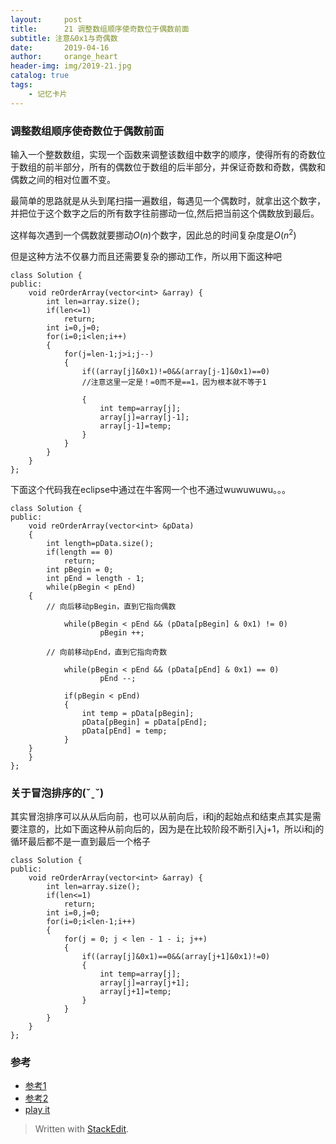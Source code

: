 ```yaml
---
layout:     post
title:      21 调整数组顺序使奇数位于偶数前面
subtitle: 注意&0x1与奇偶数
date:       2019-04-16
author:     orange_heart
header-img: img/2019-21.jpg
catalog: true
tags:
    - 记忆卡片
---
```


### 调整数组顺序使奇数位于偶数前面

输入一个整数数组，实现一个函数来调整该数组中数字的顺序，使得所有的奇数位于数组的前半部分，所有的偶数位于数组的后半部分，并保证奇数和奇数，偶数和偶数之间的相对位置不变。

最简单的思路就是从头到尾扫描一遍数组，每遇见一个偶数时，就拿出这个数字，并把位于这个数字之后的所有数字往前挪动一位,然后把当前这个偶数放到最后。

这样每次遇到一个偶数就要挪动$O(n)$个数字，因此总的时间复杂度是$O(n^2)$

但是这种方法不仅暴力而且还需要复杂的挪动工作，所以用下面这种吧

```objc
class Solution {
public:
    void reOrderArray(vector<int> &array) {
        int len=array.size();
        if(len<=1)
            return;
        int i=0,j=0;
        for(i=0;i<len;i++)
        {
            for(j=len-1;j>i;j--)
            {
                if((array[j]&0x1)!=0&&(array[j-1]&0x1)==0)  
                //注意这里一定是！=0而不是==1，因为根本就不等于1
                
                {
                    int temp=array[j];
                    array[j]=array[j-1];
                    array[j-1]=temp;
                }
            }
        }
    }
};
```
下面这个代码我在eclipse中通过在牛客网一个也不通过wuwuwuwu。。。
```objc
class Solution {
public:
    void reOrderArray(vector<int> &pData)
    {
        int length=pData.size();
        if(length == 0)
            return;
        int pBegin = 0;
        int pEnd = length - 1;
        while(pBegin < pEnd)
    {  
        // 向后移动pBegin，直到它指向偶数  
        
            while(pBegin < pEnd && (pData[pBegin] & 0x1) != 0)
                    pBegin ++;
  
        // 向前移动pEnd，直到它指向奇数
        
            while(pBegin < pEnd && (pData[pEnd] & 0x1) == 0)
                    pEnd --;

            if(pBegin < pEnd)
            {
                int temp = pData[pBegin];
                pData[pBegin] = pData[pEnd];
                pData[pEnd] = temp;
            }
    }
    }
};
```
### 关于冒泡排序的(ˇˍˇ) 

其实冒泡排序可以从从后向前，也可以从前向后，i和j的起始点和结束点其实是需要注意的，比如下面这种从前向后的，因为是在比较阶段不断引入j+1，所以i和j的循环最后都不是一直到最后一个格子

```objc
class Solution {
public:
    void reOrderArray(vector<int> &array) {
        int len=array.size();
        if(len<=1)
            return;
        int i=0,j=0;
        for(i=0;i<len-1;i++)
        {
            for(j = 0; j < len - 1 - i; j++)
            {
                if((array[j]&0x1)==0&&(array[j+1]&0x1)!=0)
                {
                    int temp=array[j];
                    array[j]=array[j+1];
                    array[j+1]=temp;
                }
            }
        }
    }
};
```
### 参考

- [参考1](https://github.com/zhedahht/CodingInterviewChinese2)
- [参考2](https://github.com/gatieme/CodingInterviews)
- [play it](https://www.nowcoder.com/practice/beb5aa231adc45b2a5dcc5b62c93f593?tpId=13&tqId=11166&rp=2&ru=/ta/coding-interviews&qru=/ta/coding-interviews/question-ranking&tPage=1)



> Written with [StackEdit](https://stackedit.io/).


<!--stackedit_data:
eyJoaXN0b3J5IjpbOTM2OTUzODI3LC0xNTIzMDE0OTg0LDE1Mj
g5Mzc5NSwxNDg5OTQ4NzI4LC0xNTIzMDE0OTg0LDEyMDYzNzIx
LDQ2OTExMDk0OSwxNjI3MjY1NDczLC0xMDAwODQ0MDkxLC0xNT
gxNjU1NTgzXX0=
-->
<head>
    <script src="https://cdn.mathjax.org/mathjax/latest/MathJax.js?config=TeX-AMS-MML_HTMLorMML" type="text/javascript"></script>
    <script type="text/x-mathjax-config">
        MathJax.Hub.Config({
            tex2jax: {
            skipTags: ['script', 'noscript', 'style', 'textarea', 'pre'],
            inlineMath: [['$','$']]
            }
        });
    </script>
</head>
<!--stackedit_data:
eyJoaXN0b3J5IjpbMjgyNzI1MTQ0LC0xMjI1NjY1NjQ4XX0=
-->